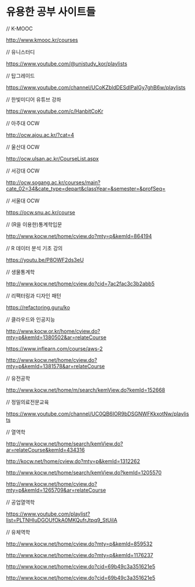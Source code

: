 # 유용한 공부 사이트들 

// K-MOOC

http://www.kmooc.kr/courses

// 유니스터디

https://www.youtube.com/@unistudy_kor/playlists

// 탑그레이드

https://www.youtube.com/channel/UCoKZbldDESdlPalGy7ghB6w/playlists

// 한빛미디어 유튜브 강좌

https://www.youtube.com/c/HanbitCoKr

// 아주대 OCW

http://ocw.ajou.ac.kr/?cat=4

// 울산대 OCW

http://ocw.ulsan.ac.kr/CourseList.aspx

// 서강대 OCW

http://ocw.sogang.ac.kr/courses/main?cate_02=34&cate_type=depart&classYear=&semester=&profSeq=

// 서울대 OCW

https://ocw.snu.ac.kr/course


// (R을 이용한)통계학입문

http://www.kocw.net/home/cview.do?mty=p&kemId=864194

// R 데이터 분석 기초 강의

https://youtu.be/P8OWF2ds3eU

// 생물통계학

http://www.kocw.net/home/cview.do?cid=7ac2fac3c3b2abb5

// 리팩터링과 디자인 패턴

https://refactoring.guru/ko

// 클라우드와 인공지능

http://www.kocw.or.kr/home/cview.do?mty=p&kemId=1380502&ar=relateCourse

https://www.inflearn.com/course/aws-2

http://www.kocw.net/home/cview.do?mty=p&kemId=1381578&ar=relateCourse

// 유전공학

http://www.kocw.net/home/m/search/kemView.do?kemId=152668

// 정밀의료전문교육

https://www.youtube.com/channel/UC0QB6IOR9bDSGNWFKkxotNw/playlists

// 열역학

http://www.kocw.net/home/search/kemView.do?ar=relateCourse&kemId=434316

http://kocw.net/home/cview.do?mty=p&kemId=1312262

http://www.kocw.net/home/search/kemView.do?kemId=1205570

http://www.kocw.net/home/cview.do?mty=p&kemId=1265709&ar=relateCourse

// 공업열역학

https://www.youtube.com/playlist?list=PLTNHIuDGOUfOkA0MKQufrJtpq9_StUiIA

// 유체역학

http://www.kocw.net/home/cview.do?mty=p&kemId=859532

http://www.kocw.net/home/cview.do?mty=p&kemId=1176237

http://www.kocw.net/home/cview.do?cid=69b49c3a351621e5

http://www.kocw.net/home/cview.do?cid=69b49c3a351621e5

